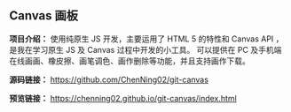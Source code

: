 ## Canvas 画板

 **项目介绍：** 使用纯原生 JS 开发，主要运用了 HTML 5 的特性和 Canvas API ，是我在学习原生 JS 及 Canvas 过程中开发的小工具。 可以提供在 PC 及手机端在线画画、橡皮擦、画笔调色、画作删除等功能，并且支持画作下载。 

 **源码链接：** https://github.com/ChenNing02/git-canvas 

 **预览链接：** https://chenning02.github.io/git-canvas/index.html 

